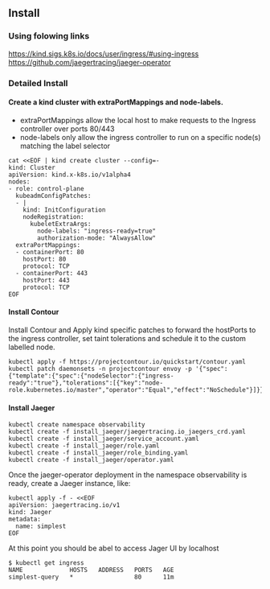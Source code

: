 ## Install

### Using folowing links
https://kind.sigs.k8s.io/docs/user/ingress/#using-ingress  
https://github.com/jaegertracing/jaeger-operator  

### Detailed Install

#### Create a kind cluster with extraPortMappings and node-labels.

* extraPortMappings allow the local host to make requests to the Ingress controller over ports 80/443
* node-labels only allow the ingress controller to run on a specific node(s) matching the label selector

```
cat <<EOF | kind create cluster --config=-
kind: Cluster
apiVersion: kind.x-k8s.io/v1alpha4
nodes:
- role: control-plane
  kubeadmConfigPatches:
  - |
    kind: InitConfiguration
    nodeRegistration:
      kubeletExtraArgs:
        node-labels: "ingress-ready=true"
        authorization-mode: "AlwaysAllow"
  extraPortMappings:
  - containerPort: 80
    hostPort: 80
    protocol: TCP
  - containerPort: 443
    hostPort: 443
    protocol: TCP
EOF
```

#### Install Contour

Install Contour and Apply kind specific patches to forward the hostPorts to the ingress controller, set taint tolerations and schedule it to the custom labelled node.

```
kubectl apply -f https://projectcontour.io/quickstart/contour.yaml
kubectl patch daemonsets -n projectcontour envoy -p '{"spec":{"template":{"spec":{"nodeSelector":{"ingress-ready":"true"},"tolerations":[{"key":"node-role.kubernetes.io/master","operator":"Equal","effect":"NoSchedule"}]}}}}' 
```

#### Install Jaeger 

```
kubectl create namespace observability
kubectl create -f install_jaeger/jaegertracing.io_jaegers_crd.yaml
kubectl create -f install_jaeger/service_account.yaml
kubectl create -f install_jaeger/role.yaml
kubectl create -f install_jaeger/role_binding.yaml
kubectl create -f install_jaeger/operator.yaml
```

Once the jaeger-operator deployment in the namespace observability is ready, create a Jaeger instance, like:

```
kubectl apply -f - <<EOF
apiVersion: jaegertracing.io/v1
kind: Jaeger
metadata:
  name: simplest
EOF
```

At this point you should be abel to access Jager UI by localhost

```
$ kubectl get ingress
NAME             HOSTS   ADDRESS   PORTS   AGE
simplest-query   *                 80      11m
```
